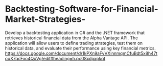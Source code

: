 # Backtesting-Software-for-Financial-Market-Strategies-
Develop a backtesting application in C# and the .NET framework that retrieves historical financial data from the Alpha Vantage API. The application will allow users to define trading strategies, test them on historical data, and evaluate their performance using key financial metrics.
https://docs.google.com/document/d/1kPXn9aFvVXinnmqmCfuBdt5x8h47touX7qcFxo4QxVg/edit#heading=h.pc08xdpxpkqt
